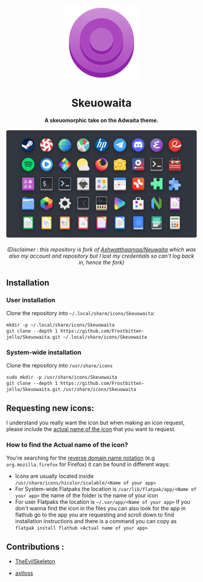 <p align="center">
    <img src="img/Skeuowaita.png" width="200" height="200" alt="Logotype">
</p>
<h1 align="center"> Skeuowaita </h1>
<h4 align="center"> A skeuomorphic take on the Adwaita theme. </h4>


![icons showcase][showcase]                                                                                  

[showcase]: img/Showcase.png "Showcase image"

<h6 align="center"> (Disclaimer : this repository is fork of <a href="https://github.com/Ashwatthaamaa/Neuwaita">Ashwatthaamaa/Neuwaita</a> which was also my account and repository but I lost my credentials so can't log back in, hence the fork)</h6>

## Installation
### User installation
Clone the repository into `~/.local/share/icons/Skeuowaita`:
```
mkdir -p ~/.local/share/icons/Skeuowaita
git clone --depth 1 https://github.com/Frostbitten-jello/Skeuowaita.git ~/.local/share/icons/Skeuowaita
```
### System-wide installation
Clone the repository into `/usr/share/icons`
```
sudo mkdir -p /usr/share/icons/Skeuowaita
git clone --depth 1 https://github.com/Frostbitten-jello/Skeuowaita.git /usr/share/icons/Skeuowaita
```

## Requesting new icons:
I understand you really want the icon but when making an icon request, please include the [actual name of the icon](#how-to-find-the-actual-name-of-the-icon) that you want to request.

### How to find the **Actual name** of the icon?
You're searching for the [reverse domain name notation](https://en.wikipedia.org/wiki/Reverse_domain_name_notation) (e.g `org.mozilla.firefox` for Firefox) it can be found in different ways:
* Icons are usually located inside `/usr/share/icons/hicolor/scalable/<Name of your app>`
* For System-wide Flatpaks the location is `/var/lib/flatpak/app/<Name of your app>` the name of the folder is the name of your icon
* For user Flatpaks the location is `~/.var/app/<Name of your app>`
If you don't wanna find the icon in the files you can also look for the app in flathub go to the app you are requesting and scroll down to find installation instructions and there is a command you can copy as `flatpak install flathub <Actual name of your app>`

## Contributions :
* [TheEvilSkeleton](https://github.com/TheEvilSkeleton)

* [axtloss](https://github.com/axtloss)
